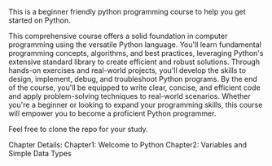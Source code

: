 This is a beginner friendly python programming course to help you get started on Python.

This comprehensive course offers a solid foundation in computer programming using the versatile Python language. You'll learn fundamental programming concepts, algorithms, and best practices, leveraging Python's extensive standard library to create efficient and robust solutions. Through hands-on exercises and real-world projects, you'll develop the skills to design, implement, debug, and troubleshoot Python programs. By the end of the course, you'll be equipped to write clear, concise, and efficient code and apply problem-solving techniques to real-world scenarios. Whether you're a beginner or looking to expand your programming skills, this course will empower you to become a proficient Python programmer.

Feel free to clone the repo for your study.

Chapter Details:
Chapter1: Welcome to Python
Chapter2: Variables and Simple Data Types
